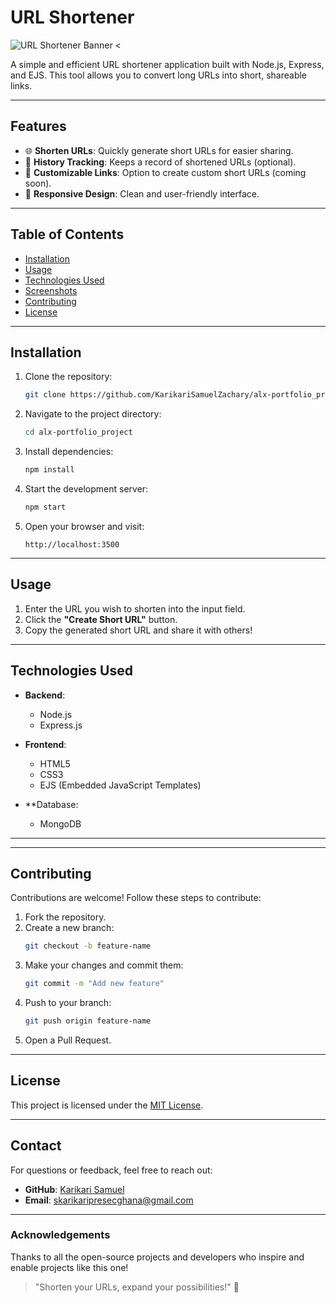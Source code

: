 # URL Shortener

![URL Shortener Banner](https://via.placeholder.com/1200x300?text=URL+Shortener) <

A simple and efficient URL shortener application built with Node.js, Express, and EJS. This tool allows you to convert long URLs into short, shareable links.

---

## Features

- 🌐 **Shorten URLs**: Quickly generate short URLs for easier sharing.
- 📜 **History Tracking**: Keeps a record of shortened URLs (optional).
- 🔗 **Customizable Links**: Option to create custom short URLs (coming soon).
- 🎨 **Responsive Design**: Clean and user-friendly interface.

---

## Table of Contents

- [Installation](#installation)
- [Usage](#usage)
- [Technologies Used](#technologies-used)
- [Screenshots](#screenshots)
- [Contributing](#contributing)
- [License](#license)

---

## Installation

1. Clone the repository:
   ```bash
   git clone https://github.com/KarikariSamuelZachary/alx-portfolio_project.git
   ```

2. Navigate to the project directory:
   ```bash
   cd alx-portfolio_project
   ```

3. Install dependencies:
   ```bash
   npm install
   ```

4. Start the development server:
   ```bash
   npm start
   ```

5. Open your browser and visit:
   ```
   http://localhost:3500
   ```

---

## Usage

1. Enter the URL you wish to shorten into the input field.
2. Click the **"Create Short URL"** button.
3. Copy the generated short URL and share it with others!

---

## Technologies Used

- **Backend**:
  - Node.js
  - Express.js

- **Frontend**:
  - HTML5
  - CSS3
  - EJS (Embedded JavaScript Templates)

- **Database:
  - MongoDB 

---

---

## Contributing

Contributions are welcome! Follow these steps to contribute:

1. Fork the repository.
2. Create a new branch:
   ```bash
   git checkout -b feature-name
   ```
3. Make your changes and commit them:
   ```bash
   git commit -m "Add new feature"
   ```
4. Push to your branch:
   ```bash
   git push origin feature-name
   ```
5. Open a Pull Request.

---

## License

This project is licensed under the [MIT License](LICENSE).

---

## Contact

For questions or feedback, feel free to reach out:

- **GitHub**: [Karikari Samuel](https://github.com/KarikariSamuelZachary)
- **Email**: skarikaripresecghana@gmail.com

---

### Acknowledgements

Thanks to all the open-source projects and developers who inspire and enable projects like this one!

> "Shorten your URLs, expand your possibilities!" 🚀
